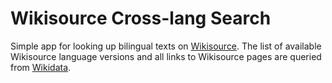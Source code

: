 # Wikisource Cross-lang Search

Simple app for looking up bilingual texts on [Wikisource](https://wikisource.org/wiki/Main_Page). The list of available Wikisource language versions and all links to Wikisource pages are queried from [Wikidata](https://www.wikidata.org/wiki/Wikidata:Main_Page).
